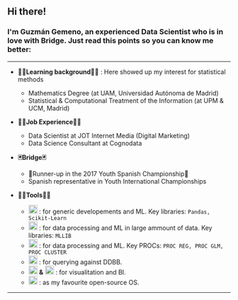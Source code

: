 ## Hi there!

### I'm Guzmán Gemeno, an experienced Data Scientist who is in love with Bridge. Just read this points so you can know me better:
***
- **🏫📝Learning background📝🏫** : Here showed up my interest for statistical methods
  - Mathematics Degree (at UAM, Universidad Autónoma de Madrid)
  - Statistical & Computational Treatment of the Information (at UPM & UCM, Madrid)

- **🧑‍💼Job Experience🧑‍💼**
  - Data Scientist at JOT Internet Media (Digital Marketing) 
  - Data Science Consultant at Cognodata

- **🃏Bridge🃏**
  - 🥈Runner-up in the 2017 Youth Spanish Championship🥈
  - Spanish representative in Youth International Championships
  
- **👨‍💻Tools👨‍💻**
  - <img src=https://upload.wikimedia.org/wikipedia/commons/c/c3/Python-logo-notext.svg alt="drawing" width="20"/> : for generic developements and ML. Key libraries: `Pandas, Scikit-Learn`
  - <img src=https://upload.wikimedia.org/wikipedia/commons/thumb/f/f3/Apache_Spark_logo.svg/768px-Apache_Spark_logo.svg.png alt="drawing" width="20"/> : for data processing and ML in large ammount of data. Key libraries: `MLLIB`
  - <img src=https://upload.wikimedia.org/wikipedia/commons/thumb/1/10/SAS_logo_horiz.svg/1200px-SAS_logo_horiz.svg.png alt="drawing" width="20"/> : for data processing and ML. Key PROCs: `PROC REG, PROC GLM, PROC CLUSTER`
  - <img src=https://www.claudiodee.com/wp-content/uploads/2021/01/sql.png alt="drawing" width="20"/> : for querying against DDBB.
  - <img src=https://powerbi.microsoft.com/pictures/application-logos/svg/powerbi.svg alt="drawing" width="20"/> **&** <img src=https://datastudioymas.com/wp-content/uploads/2019/04/logo-1024x1024.png alt="drawing" width="20"/> : for visualitation and BI.
  - <img src=https://upload.wikimedia.org/wikipedia/commons/thumb/3/35/Tux.svg/800px-Tux.svg.png alt="drawing" width="20"/> : as my favourite open-source OS.




***

